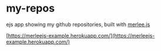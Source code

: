 # my-repos
ejs app showing my github repositories, built with [merlee.js](https://npmjs.com/package/merlee.js)

[https://merleejs-example.herokuapp.com/](https://merleejs-example.herokuapp.com/)
